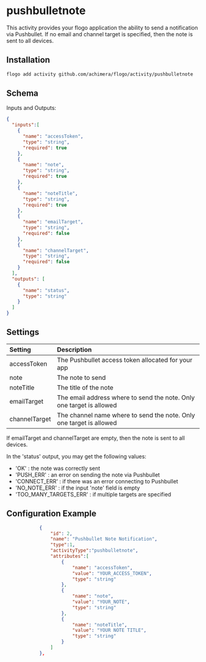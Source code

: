 # pushbulletnote
This activity provides your flogo application the ability to send a notification via Pushbullet.
If no email and channel target is specified, then the note is sent to all devices. 


## Installation

```bash
flogo add activity github.com/achimera/flogo/activity/pushbulletnote
```

## Schema
Inputs and Outputs:

```json
{
  "inputs":[
    {
      "name": "accessToken",
      "type": "string",
      "required": true
    },
    {
      "name": "note",
      "type": "string",
      "required": true
    },
    {
      "name": "noteTitle",
      "type": "string",
      "required": true
    },
    {
      "name": "emailTarget",
      "type": "string",
      "required": false
    },
    {
      "name": "channelTarget",
      "type": "string",
      "required": false
    }
  ],
  "outputs": [
  	{
      "name": "status",
      "type": "string"
    }
  ]
}
```
## Settings
| Setting      | Description    |
|:-------------|:---------------|        
| accessToken  | The Pushbullet access token allocated for your app |
| note      	 | The note to send |
| noteTitle | The title of the note |
| emailTarget    	| The email address where to send the note. Only one target is allowed |
| channelTarget    	| The channel name where to send the note. Only one target is allowed |

If emailTarget and channelTarget are empty, then the note is sent to all devices. 

In the 'status' output, you may get the following values:
- 'OK' : the note was correctly sent
- 'PUSH_ERR' : an error on sending the note via Pushbullet
- 'CONNECT_ERR' : if there was an error connecting to Pushbullet
- 'NO_NOTE_ERR' : if the input 'note' field is empty
- 'TOO_MANY_TARGETS_ERR' : if multiple targets are specified


## Configuration Example

```json
            {  
            	"id": 2,
            	"name": "Pushbullet Note Notification",
            	"type":1,
            	"activityType":"pushbulletnote",
            	"attributes":[  
    				{
      					"name": "accessToken",
      					"value": "YOUR_ACCESS_TOKEN",
      					"type": "string"
    				},
    				{
      					"name": "note",
      					"value": "YOUR_NOTE",
      					"type": "string"
    				},
    				{
      					"name": "noteTitle",
      					"value": "YOUR NOTE TITLE",
      					"type": "string"
    				}
            	]
         	},
```

